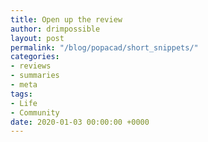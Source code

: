 ```yaml
---
title: Open up the review
author: drimpossible
layout: post
permalink: "/blog/popacad/short_snippets/"
categories:
- reviews
- summaries
- meta
tags:
- Life
- Community
date: 2020-01-03 00:00:00 +0000
---
```


